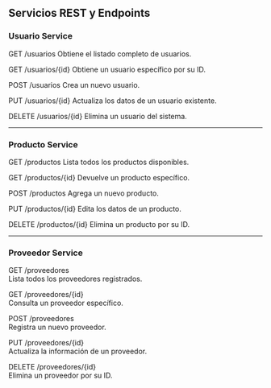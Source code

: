 ## Servicios REST y Endpoints

### Usuario Service

GET     /usuarios
Obtiene el listado completo de usuarios.

GET     /usuarios/{id}
Obtiene un usuario específico por su ID.

POST    /usuarios
Crea un nuevo usuario.

PUT     /usuarios/{id}
Actualiza los datos de un usuario existente.

DELETE  /usuarios/{id}
Elimina un usuario del sistema.

------------------------------------------------------

### Producto Service

GET     /productos
Lista todos los productos disponibles.

GET     /productos/{id}
Devuelve un producto específico.

POST    /productos
Agrega un nuevo producto.

PUT     /productos/{id}
Edita los datos de un producto.

DELETE  /productos/{id}
Elimina un producto por su ID.

------------------------------------------------------

### Proveedor Service
GET     /proveedores  
Lista todos los proveedores registrados.

GET     /proveedores/{id}  
Consulta un proveedor específico.

POST    /proveedores  
Registra un nuevo proveedor.

PUT     /proveedores/{id}  
Actualiza la información de un proveedor.

DELETE  /proveedores/{id}  
Elimina un proveedor por su ID.
